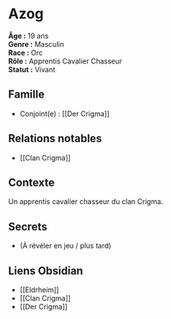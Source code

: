 # Azog

**Âge :** 19 ans  
**Genre :** Masculin  
**Race :** Orc  
**Rôle :** Apprentis Cavalier Chasseur  
**Statut :** Vivant

## Famille
- Conjoint(e) :  [[Der Crigma]]

## Relations notables
- [[Clan Crigma]]

## Contexte
Un apprentis cavalier chasseur du clan Crigma. 

## Secrets
- (À révéler en jeu / plus tard)

## Liens Obsidian
- [[Eldrheim]]
- [[Clan Crigma]]
- [[Der Crigma]]
